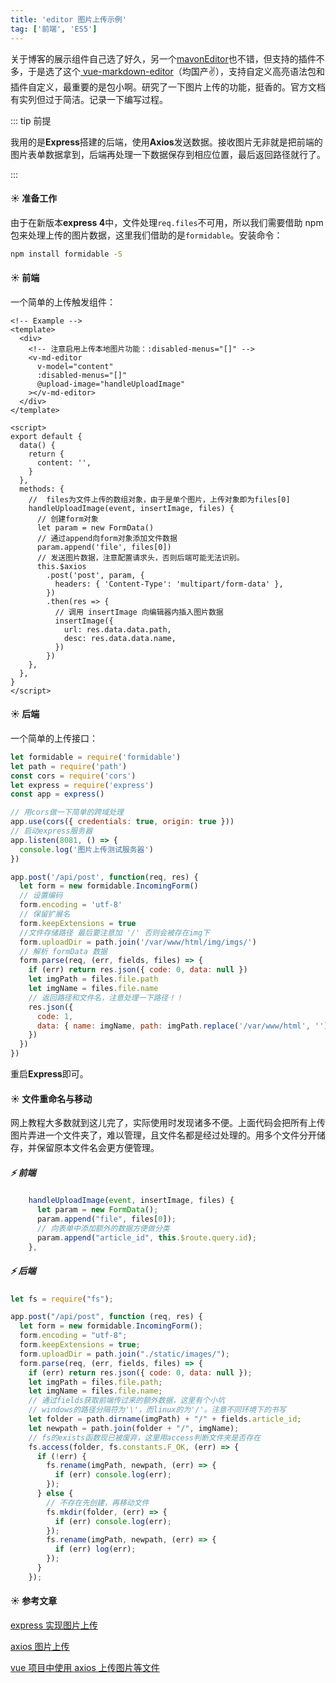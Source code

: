 ```yaml
---
title: 'editor 图片上传示例'
tag: ['前端', 'ES5']
---
```


关于博客的展示组件自己选了好久，另一个[mavonEditor](https://github.com/hinesboy/mavonEditor)也不错，但支持的插件不多，于是选了这个[ vue-markdown-editor](https://github.com/code-farmer-i/vue-markdown-editor)（均国产:v:），支持自定义高亮语法包和插件自定义，最重要的是包小啊。研究了一下图片上传的功能，挺香的。官方文档有实列但过于简洁。记录一下编写过程。

<!-- more -->

::: tip 前提

我用的是**Express**搭建的后端，使用**Axios**发送数据。接收图片无非就是把前端的图片表单数据拿到，后端再处理一下数据保存到相应位置，最后返回路径就行了。

:::

#### :sunny: 准备工作

由于在新版本**express 4**中，文件处理`req.files`不可用，所以我们需要借助 npm 包来处理上传的图片数据，这里我们借助的是`formidable`。安装命令：

```bash {1}
npm install formidable -S
```

#### :sunny: 前端

一个简单的上传触发组件：

```vue
<!-- Example -->
<template>
  <div>
    <!-- 注意启用上传本地图片功能：:disabled-menus="[]" -->
    <v-md-editor
      v-model="content"
      :disabled-menus="[]"
      @upload-image="handleUploadImage"
    ></v-md-editor>
  </div>
</template>

<script>
export default {
  data() {
    return {
      content: '',
    }
  },
  methods: {
    //  files为文件上传的数组对象，由于是单个图片，上传对象即为files[0]
    handleUploadImage(event, insertImage, files) {
      // 创建form对象
      let param = new FormData()
      // 通过append向form对象添加文件数据
      param.append('file', files[0])
      // 发送图片数据，注意配置请求头，否则后端可能无法识别。
      this.$axios
        .post('post', param, {
          headers: { 'Content-Type': 'multipart/form-data' },
        })
        .then(res => {
          // 调用 insertImage 向编辑器内插入图片数据
          insertImage({
            url: res.data.data.path,
            desc: res.data.data.name,
          })
        })
    },
  },
}
</script>
```

#### :sunny: 后端

一个简单的上传接口：

```js
let formidable = require('formidable')
let path = require('path')
const cors = require('cors')
let express = require('express')
const app = express()

// 用cors做一下简单的跨域处理
app.use(cors({ credentials: true, origin: true }))
// 启动express服务器
app.listen(8081, () => {
  console.log('图片上传测试服务器')
})

app.post('/api/post', function(req, res) {
  let form = new formidable.IncomingForm()
  // 设置编码
  form.encoding = 'utf-8'
  // 保留扩展名
  form.keepExtensions = true
  //文件存储路径 最后要注意加 '/' 否则会被存在img下
  form.uploadDir = path.join('/var/www/html/img/imgs/')
  // 解析 formData 数据
  form.parse(req, (err, fields, files) => {
    if (err) return res.json({ code: 0, data: null })
    let imgPath = files.file.path
    let imgName = files.file.name
    // 返回路径和文件名，注意处理一下路径！！
    res.json({
      code: 1,
      data: { name: imgName, path: imgPath.replace('/var/www/html', '') },
    })
  })
})
```

重启**Express**即可。

#### :sunny: 文件重命名与移动

网上教程大多数就到这儿完了，实际使用时发现诸多不便。上面代码会把所有上传图片弄进一个文件夹了，难以管理，且文件名都是经过处理的。用多个文件分开储存，并保留原本文件名会更方便管理。

##### :zap: 前端

```js
    handleUploadImage(event, insertImage, files) {
      let param = new FormData();
      param.append("file", files[0]);
      // 向表单中添加额外的数据方便做分类
      param.append("article_id", this.$route.query.id);
    },
```

##### :zap: 后端

```js
let fs = require("fs");

app.post("/api/post", function (req, res) {
  let form = new formidable.IncomingForm();
  form.encoding = "utf-8";
  form.keepExtensions = true;
  form.uploadDir = path.join("./static/images/");
  form.parse(req, (err, fields, files) => {
    if (err) return res.json({ code: 0, data: null });
    let imgPath = files.file.path;
    let imgName = files.file.name;
    // 通过fields获取前端传过来的额外数据，这里有个小坑
    // windows的路径分隔符为'\'，而linux的为'/'。注意不同环境下的书写
    let folder = path.dirname(imgPath) + "/" + fields.article_id;
    let newpath = path.join(folder + "/", imgName);
    // fs的exists函数现已被废弃，这里用access判断文件夹是否存在
    fs.access(folder, fs.constants.F_OK, (err) => {
      if (!err) {
        fs.rename(imgPath, newpath, (err) => {
          if (err) console.log(err);
        });
      } else {
        // 不存在先创建，再移动文件
        fs.mkdir(folder, (err) => {
          if (err) console.log(err);
        });
        fs.rename(imgPath, newpath, (err) => {
          if (err) log(err);
        });
      }
    });

```

#### :sunny: 参考文章

[express 实现图片上传](https://blog.csdn.net/weixin_34407348/article/details/91466417)

[axios 图片上传](https://www.jianshu.com/p/bd7f11da436f)

[vue 项目中使用 axios 上传图片等文件](https://www.jianshu.com/p/0a473fdf5f3e)
